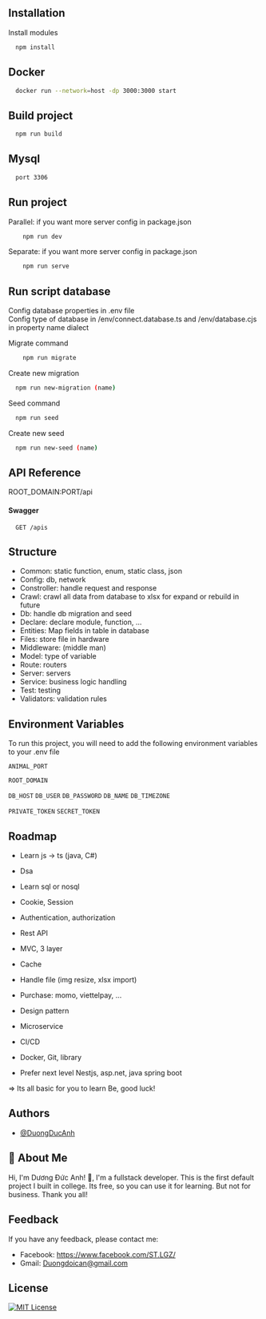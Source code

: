 ## Installation

Install modules

```bash
  npm install
```

## Docker

```bash
  docker run --network=host -dp 3000:3000 start
```

## Build project

```bash
  npm run build
```

## Mysql

```bash
  port 3306
```

## Run project

Parallel: if you want more server config in package.json

```bash
    npm run dev
```

Separate: if you want more server config in package.json

```bash
    npm run serve
```

## Run script database

Config database properties in .env file\
Config type of database in /env/connect.database.ts and /env/database.cjs in property name dialect

Migrate command

```bash
    npm run migrate
```

Create new migration

```bash
  npm run new-migration (name)
```

Seed command

```bash
  npm run seed
```

Create new seed

```bash
  npm run new-seed (name)
```

## API Reference

ROOT_DOMAIN:PORT/api

#### Swagger

```http
  GET /apis
```

## Structure

- Common: static function, enum, static class, json
- Config: db, network
- Constroller: handle request and response
- Crawl: crawl all data from database to xlsx for expand or rebuild in future
- Db: handle db migration and seed
- Declare: declare module, function, ...
- Entities: Map fields in table in database
- Files: store file in hardware
- Middleware: (middle man)
- Model: type of variable
- Route: routers
- Server: servers
- Service: business logic handling
- Test: testing
- Validators: validation rules

## Environment Variables

To run this project, you will need to add the following environment variables to your .env file

`ANIMAL_PORT`

`ROOT_DOMAIN`

`DB_HOST`
`DB_USER`
`DB_PASSWORD`
`DB_NAME`
`DB_TIMEZONE`

`PRIVATE_TOKEN`
`SECRET_TOKEN`


## Roadmap

- Learn js -> ts (java, C#)

- Dsa

- Learn sql or nosql

- Cookie, Session

- Authentication, authorization

- Rest API

- MVC, 3 layer

- Cache

- Handle file (img resize, xlsx import)

- Purchase: momo, viettelpay, ...

- Design pattern

- Microservice

- CI/CD

- Docker, Git, library

- Prefer next level Nestjs, asp.net, java spring boot

=> Its all basic for you to learn Be, good luck!

## Authors

- [@DuongDucAnh](https://www.github.com/octokatherine)

## 🚀 About Me

Hi, I'm Dương Đức Anh! 👋, I'm a fullstack developer. This is the first default project I built in college. Its free, so you can use it for learning. But not for business. Thank you all!

## Feedback

If you have any feedback, please contact me:
- Facebook: https://www.facebook.com/ST.LGZ/
- Gmail: Duongdoican@gmail.com

## License

[![MIT License](https://img.shields.io/badge/License-MIT-green.svg)](https://choosealicense.com/licenses/mit/)
